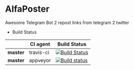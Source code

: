# AlfaPoster
Awesome Telegram Bot 2 repost links from telegram 2 twitter

* Build Status

|            |   CI agent    | Build Status  |  
| ---------- | ------------- | ------------- | 
| **master** |   travis-ci   |[![Build Status](https://travis-ci.org/Kantuz001/AlfaPoster.svg?branch=master)](https://travis-ci.org/Kantuz001/AlfaPoster)
| **master** |   appveyor    |[![Build status](https://img.shields.io/appveyor/ci/Kantuz001/AlfaPoster/master.svg)](https://ci.appveyor.com/project/Kantuz001/AlfaPoster/branch/master)


